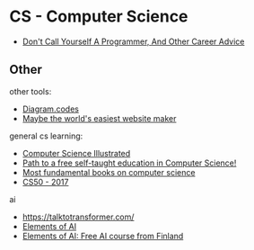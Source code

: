 # CS - Computer Science



- [Don't Call Yourself A Programmer, And Other Career Advice](https://www.kalzumeus.com/2011/10/28/dont-call-yourself-a-programmer/)

## Other



other tools:
- [Diagram.codes](https://www.diagram.codes/)
- [Maybe the world's easiest website maker](https://sdnotes.com)




general cs learning:
- [Computer Science Illustrated](http://csillustrated.berkeley.edu/)
- [Path to a free self-taught education in Computer Science!](https://github.com/ossu/computer-science)
- [Most fundamental books on computer science](https://news.ycombinator.com/item?id=21311302)
- [CS50 - 2017](https://www.youtube.com/watch?v=y62zj9ozPOM&list=PLhQjrBD2T3828ZVcVzEIhsHVgjANGZveu)


ai
- https://talktotransformer.com/
- [Elements of AI](https://www.elementsofai.com/)
- [Elements of AI: Free AI course from Finland](https://www.elementsofai.com/)
